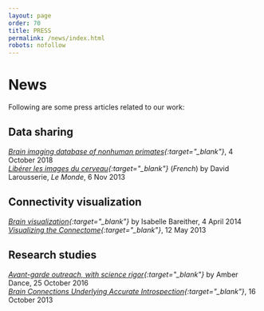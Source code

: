 ```yaml
---
layout: page
order: 70
title: PRESS
permalink: /news/index.html
robots: nofollow
---
```


# News
Following are some press articles related to our work:  

## Data sharing  
*[Brain imaging database of nonhuman primates][prime-de]{:target="\_blank"}*, 4 October 2018  
*[Libérer les images du cerveau][Data_Sharing]{:target="\_blank"}* (_French_) by David Larousserie, *Le Monde*, 6 Nov 2013  

## Connectivity visualization
*[Brain visualization][Brain_Vis]{:target="\_blank"}* by Isabelle Bareither, 4 April 2014  
*[Visualizing the Connectome][conn_vis]{:target="\_blank"}*, 12 May 2013  

## Research studies
*[Avant-garde outreach, with science rigor][PNAS_dance]{:target="\_blank"}* by Amber Dance, 25 October 2016  
*[Brain Connections Underlying Accurate Introspection][introspection]{:target="\_blank"}*, 16 October 2013  


[prime-de]:https://medicalxpress.com/news/2018-10-brain-imaging-database-nonhuman-primates.html
[PNAS_dance]:{{site.baseurl}}/downloads/press/11982.full.pdf
[Brain_Vis]:{{site.baseurl}}/downloads/press/gehirnundgeist_bildgebung.pdf
[Data_Sharing]:{{site.baseurl}}/downloads/press/labousserie6nov2013.pdf
[introspection]:https://www.sciencedaily.com/releases/2013/10/131016100432.htm
[conn_vis]:http://blogs.discovermagazine.com/neuroskeptic/2013/05/12/visualizing-the-connectome/
